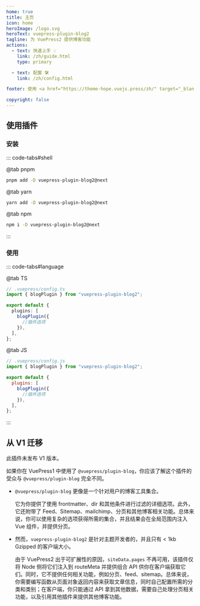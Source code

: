 ```yaml
---
home: true
title: 主页
icon: home
heroImage: /logo.svg
heroText: vuepress-plugin-blog2
tagline: 为 VuePress2 提供博客功能
actions:
  - text: 快速上手 💡
    link: /zh/guide.html
    type: primary

  - text: 配置 🛠
    link: /zh/config.html

footer: 使用 <a href="https://theme-hope.vuejs.press/zh/" target="_blank">VuePress Theme Hope</a> 主题 | MIT 协议, 版权所有 © 2019-present Mr.Hope

copyright: false
---
```


## 使用插件

### 安装

::: code-tabs#shell

@tab pnpm

```bash
pnpm add -D vuepress-plugin-blog2@next
```

@tab yarn

```bash
yarn add -D vuepress-plugin-blog2@next
```

@tab npm

```bash
npm i -D vuepress-plugin-blog2@next
```

:::

### 使用

::: code-tabs#language

@tab TS

```ts
// .vuepress/config.ts
import { blogPlugin } from "vuepress-plugin-blog2";

export default {
  plugins: [
    blogPlugin({
      //插件选项
    }),
  ],
};
```

@tab JS

```js
// .vuepress/config.js
import { blogPlugin } from "vuepress-plugin-blog2";

export default {
  plugins: [
    blogPlugin({
      //插件选项
    }),
  ],
};
```

:::

## 从 V1 迁移

此插件未发布 V1 版本。

如果你在 VuePress1 中使用了 `@vuepress/plugin-blog`，你应该了解这个插件的受众与 `@vuepress/plugin-blog` 完全不同。

- `@vuepress/plugin-blog` 更像是一个针对用户的博客工具集合。

  它为你提供了使用 frontmatter、dir 和其他条件进行过滤的详细选项。此外，它还附带了 Feed、Sitemap、mailchimp、分页和其他博客相关功能。总体来说，你可以使用复杂的选项获得所需的集合，并且结果会在全局范围内注入 Vue 组件，并提供分页。

- 然而，`vuepress-plugin-blog2` 是针对主题开发者的，并且只有 < 1kb Gzipped 的客户端大小。

  由于 VuePress2 出于可扩展性的原因，`siteData.pages` 不再可用，该插件仅将 Node 侧将它们注入到 routeMeta 并提供组合 API 供你在客户端获取它们。同时，它不提供任何相关功能，例如分页、feed、sitemap。总体来说，你需要编写函数从页面对象返回内容来获取文章信息，同时自己配置所需的分类和类别；在客户端，你只能通过 API 拿到其他数据，需要自己处理分页相关功能，以及引用其他插件来提供其他博客功能。

<NetlifyBadge alt="通过 Netlify 部署" />

<script setup lang="ts">
import NetlifyBadge from "@NetlifyBadge";
</script>
